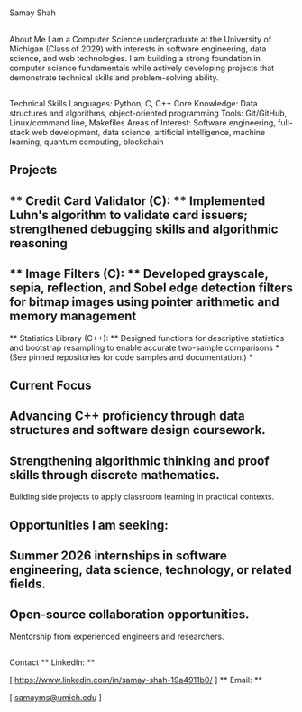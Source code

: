 #
 Samay Shah
##
 About Me
I am a Computer Science undergraduate at the University of Michigan (Class of 2029) with interests in software engineering, data science, and web technologies. I am building a strong foundation in computer science fundamentals while actively developing projects that demonstrate technical skills and problem-solving ability.
##
 Technical Skills
Languages: Python, C, C++
Core Knowledge: Data structures and algorithms, object-oriented programming
Tools: Git/GitHub, Linux/command line, Makefiles
Areas of Interest: Software engineering, full-stack web development, data science, artificial intelligence, machine learning, quantum computing, blockchain
##
 Projects
-
 
**
Credit Card Validator (C):
**
 Implemented Luhn's algorithm to validate card issuers; strengthened debugging skills and algorithmic reasoning
-
 
**
Image Filters (C):
**
 Developed grayscale, sepia, reflection, and Sobel edge detection filters for bitmap images using pointer arithmetic and memory management
-
 
**
Statistics Library (C++):
**
 Designed functions for descriptive statistics and bootstrap resampling to enable accurate two-sample comparisons
*
(See pinned repositories for code samples and documentation.)
*
##
 Current Focus
-
 Advancing C++ proficiency through data structures and software design coursework.
-
 Strengthening algorithmic thinking and proof skills through discrete mathematics.
-
 Building side projects to apply classroom learning in practical contexts.
##
 Opportunities
I am seeking:
-
 Summer 2026 internships in software engineering, data science, technology, or related fields.
-
 Open-source collaboration opportunities.
-
 Mentorship from experienced engineers and researchers.
##
 Contact
**
LinkedIn:
**
 
[
https://www.linkedin.com/in/samay-shah-19a4911b0/
]
**
Email:
**
 
[
samayms@umich.edu
]
